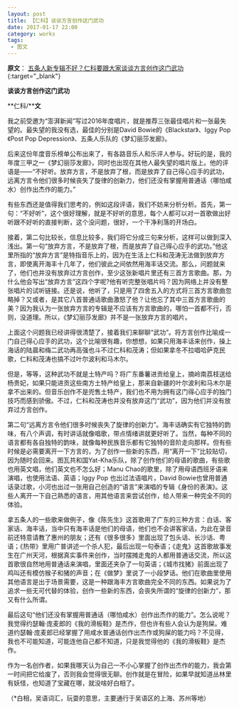 ```yaml
---
layout: post
title: 【仁科】谈谈方言创作这门武功
date: 2017-01-17 22:00
category: works
tags:
 - 图文
---
```

**原文**：
[五条人新专辑不好？仁科要跟大家谈谈方言创作这门武功](https://m.thepaper.cn/newsDetail_forward_1601668){:target="_blank"}

**谈谈方言创作这门武功**

**仁科/****文**

我之前受邀为“澎湃新闻”写过2016年度唱片，就是推荐三张最佳唱片和一张最失望的。最失望的我没有选，最佳的分别是David Bowie的《Blackstar》、Iggy Pop《Post Pop Depression》、五条人乐队的《梦幻丽莎发廊》。  

后来这份年度音乐榜单公布出来了，有各路音乐人和乐评人参与。好玩的是，我的年度三甲之一《梦幻丽莎发廊》，同时也出现在其他人最失望的唱片版上。他的评语是——“不好听。放弃方言，不是放弃了根，而是放弃了自己得心应手的武功，远离方言令他们很多时候丧失了旋律的创新力，他们还没有掌握用普通话（哪怕咸水）创作出杰作的能力。”  

有些东西还是值得我们思考的，例如这段评语，我们不妨来分析分析。首先，第一句：“不好听”，这个很好理解，就是不好听的意思，每个人都可以对一首歌做出好听跟不好听的直接判断，这个没问题，很好，一个干净利落的开场白。  

接着，第二句比较长，信息比较多，我们将它分成三句来分析，这样可以做到深入浅出。第一句“放弃方言，不是放弃了根，而是放弃了自己得心应手的武功。”他这里所指的“放弃方言”是特指音乐上的，因为在生活上仁科和茂涛无法做到放弃方言，即使离开海丰十几年了，他们彼此之间依然用海丰话交流。那么，问题就来了，他们也并没有放弃过方言创作，至少这张新唱片里还有三首方言歌曲。那，为什么他会写出“放弃方言”这四个字呢?他有听完整张唱片吗？因为网络上并没有整张唱片的试听链接。还是说，他听了，只是用了四舍五入的方式将三首方言歌曲忽略掉？又或者，是其它八首普通话歌曲激怒了他？让他忘了其中三首方言歌曲的美？因为我认为一张放弃方言的专辑是不应该有方言歌曲的，哪怕一首都不行，否则，没道理。所以，《梦幻丽莎发廊》并不是一张放弃方言的唱片。  

上面这个问题我已经讲得很清楚了，接着我们来聊聊“武功”。将方言创作比喻成一门自己得心应手的武功，这个比喻很有趣，你想想，如果只用海丰话来创作，操上海话的陆晨和梅二武功再高强也斗不过仁科和茂涛；但如果拿冬不拉唱哈萨克民歌，仁科和茂涛也搞不过叶尔波利和马木尔。  

但是，等等，这种武功不就是土特产吗？将广东番薯进贡给皇上，摘岭南荔枝送给杨贵妃，如果只能进贡这些南方土特产给皇上，那来自新疆的叶尔波利和马木尔是拿不出来的。但音乐创作不是兜售土特产，我们也不用为拥有这门得心应手的独门技巧而感到骄傲。不过，仁科和茂涛也并没有放弃这门“武功”，因为他们并没有放弃过方言创作。  

第二句“远离方言令他们很多时候丧失了旋律的创新力”。海丰话确实有它独特的韵味，有八个声调，有时讲话就像唱歌，带点情绪讲就更好听了。当然，每种不同的语言都有各自独特的韵味，就像每种民族音乐都有它独特的音阶走向那样。但有些时候是必需要离开一下方言的，为了创作一些新的东西，用“离开一下”比较贴切，因为随时会回来。图瓦共和国Yat-Kha乐队，除了创作他们的母语的歌曲，有些歌也用英文唱，他们英文也不怎么好；Manu Chao的歌里，除了用母语西班牙语来演唱，也使用法语、英语；Iggy Pop 也出过法语唱片，David Bowie也曾用普通话录过歌，小河也出过一张用自己创造的“语言”来演唱的专辑《身份的表演》。这些人离开一下自己熟悉的语言，用其他语言来尝试创作，给人带来一种完全不同的体验。  

拿五条人的一些歌来做例子，像《陈先生》这首歌用了广东的三种方言：白话、客家话、海丰话，当中只有海丰话是他们的母语，他们也不会讲客家话，为此在录音前还特意请教了惠州的朋友；还有《很多很多》里面出现了包头话、长沙话、粤语；《热带》里用广普讲述一个杀人犯，最后出现一句泰语；《走鬼》这首歌故事发生在广州天河，根据真实事件来创作，当时摆摊走鬼的人都用普通话交流，所以这首歌很自然地用普通话来演唱，里面还夹杂了一句英语；《城市找猪》前面出现了鸡叫还有模仿猴子和猪的声音；在《做梦》里说了一小段梦话。他们在歌曲里使用其他语言是出于场景需要，这是一种跟海丰方言歌曲完全不同的东西。如果说为了追求一些无可代替的体验，创作一些新的东西，会丧失所谓的“旋律的创新力”，那又有什么所谓。  

最后这句“他们还没有掌握用普通话（哪怕咸水）创作出杰作的能力”。怎么说呢？我觉得约瑟翰·庞麦郎的《我的滑板鞋》是杰作，但也许有些人会认为是狗屎。难道约瑟翰·庞麦郎已经掌握了用咸水普通话创作出杰作或狗屎的能力吗？不见得，我也不可能知道，可能连他自己都不知道，只是我觉得他的《我的滑板鞋》是杰作。  

作为一名创作者，如果我哪天认为自己一不小心掌握了创作出杰作的能力，我会第一时间把它给废了，否则我会觉得很无聊。创作就是在冒险，如果早就知道丛林里有妖怪，也知道了宝藏在哪，就没啥好白相了。

（\*白相，吴语词汇，玩耍的意思，主要通行于吴语区的上海、苏州等地）
